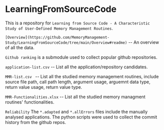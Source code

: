 # LearningFromSourceCode
This is a repository for  `Learning from Source Code - A Characteristic Study of User-Defined Memory Management Routines`.

`[Overview](https://github.com/MemoryManagement-Study/LearningFromSourceCode/tree/main/Overview#readme)` -- An overview of all the data.

`Github ranking` is a submodule used to collect popular github repositories.

`application-list.csv` -- List all the application/repository candidates.

`MMR-list.csv ` -- List all the studied memory management routines, include source file path, call path length, argument usage, arguemnt data type, return value usage, return value type.

`MMR-Functionalities.xlsx` -- List all the studied memory managment routines' functionalities.

`Reliability` The `*.adapted` and `*.allErrors` files include the manually analysed applications. The python scripts were used to collect the commit history from the github repos.
